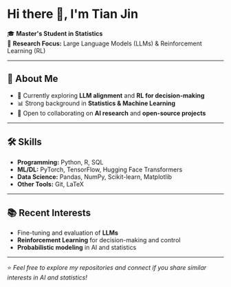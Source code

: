 # Hi there 👋, I'm Tian Jin

🎓 **Master's Student in Statistics**  
🔬 **Research Focus:** Large Language Models (LLMs) & Reinforcement Learning (RL)

---

## 🚀 About Me
- 🌱 Currently exploring **LLM alignment** and **RL for decision-making**
- 📊 Strong background in **Statistics & Machine Learning**
- 🤝 Open to collaborating on **AI research** and **open-source projects**

---

## 🛠 Skills
- **Programming:** Python, R, SQL
- **ML/DL:** PyTorch, TensorFlow, Hugging Face Transformers  
- **Data Science:** Pandas, NumPy, Scikit-learn, Matplotlib
- **Other Tools:** Git, LaTeX

---

## 📚 Recent Interests
- Fine-tuning and evaluation of **LLMs**  
- **Reinforcement Learning** for decision-making and control  
- **Probabilistic modeling** in AI and statistics  


---

⭐️ *Feel free to explore my repositories and connect if you share similar interests in AI and statistics!*

